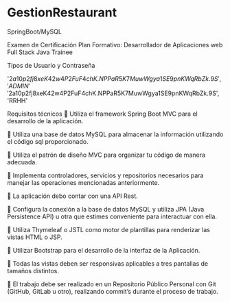 # GestionRestaurant
SpringBoot/MySQL

Examen de Certificación
Plan Formativo: Desarrollador de Aplicaciones web Full Stack Java Trainee

Tipos de Usuario y Contraseña 

 '$2a$10$p2fj8xeK42w4P2FuF4chK.NPPaR5K7MuwWgya1SE9pnKWqRbZk.9S', 'ADMIN'
'$2a$10$p2fj8xeK42w4P2FuF4chK.NPPaR5K7MuwWgya1SE9pnKWqRbZk.9S', 'RRHH'

Requisitos técnicos
 Utiliza el framework Spring Boot MVC para el desarrollo de la aplicación.

 Utiliza una base de datos MySQL para almacenar la información utilizando el código
sql proporcionado.

 Utiliza el patrón de diseño MVC para organizar tu código de manera adecuada.

 Implementa controladores, servicios y repositorios necesarios para manejar las
operaciones mencionadas anteriormente.

 La aplicación debo contar con una API Rest.

 Configura la conexión a la base de datos MySQL y utiliza JPA (Java Persistence API) u
otra que estimes conveniente para interactuar con ella.

 Utiliza Thymeleaf o JSTL como motor de plantillas para renderizar las vistas HTML o
JSP.

 Utilizar Bootstrap para el desarrollo de la interfaz de la Aplicación.

 Todas las vistas deben ser responsivas aplicables a tres pantallas de tamaños
distintos.

 El trabajo debe ser realizado en un Repositorio Público Personal con Git (GitHub,
GitLab u otro), realizando commit’s durante el proceso de trabajo.
